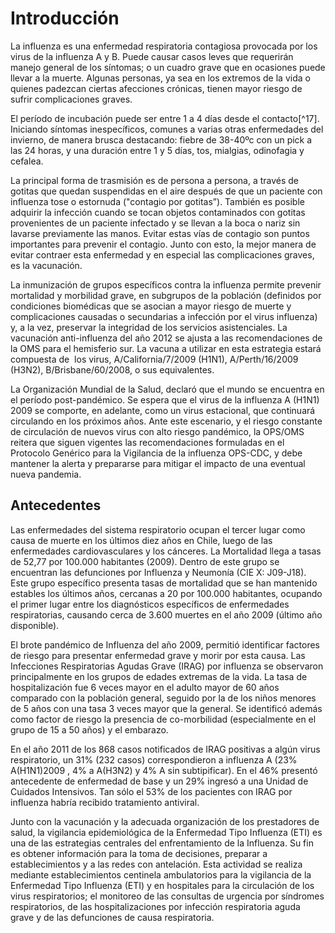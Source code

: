 Introducción
============

La influenza es una enfermedad respiratoria contagiosa provocada por los virus de la influenza A y B. Puede causar casos leves que requerirán manejo general de los síntomas; o un cuadro grave que en ocasiones puede llevar a la muerte. Algunas personas, ya sea en los extremos de la vida o quienes padezcan ciertas afecciones crónicas, tienen mayor riesgo de sufrir complicaciones graves. 

El período de incubación puede ser entre 1 a 4 días desde el contacto[^17]. Iniciando síntomas inespecíficos, comunes a varias otras enfermedades del invierno, de manera brusca destacando: fiebre de 38-40ºc con un pick a las 24 horas, y una duración entre 1 y 5 días, tos, mialgias, odinofagia y cefalea.

La principal forma de trasmisión es de persona a persona, a través de gotitas que quedan suspendidas en el aire después de que un paciente con influenza tose o estornuda ("contagio por gotitas”). También es posible adquirir la infección cuando se tocan objetos contaminados con gotitas provenientes de un paciente infectado y se llevan a la boca o nariz sin lavarse previamente las manos. Evitar estas vías de contagio son puntos importantes para prevenir el contagio. Junto con esto, la mejor manera de evitar contraer esta enfermedad y en especial las complicaciones graves, es la vacunación.

La inmunización de grupos específicos contra la influenza permite prevenir mortalidad y morbilidad grave, en subgrupos de la población (definidos por condiciones biomédicas que se asocian a mayor riesgo de muerte y complicaciones causadas o secundarias a infección por el virus influenza) y, a la vez, preservar la integridad de los servicios asistenciales. La vacunación anti-influenza del año 2012 se ajusta a las recomendaciones de la OMS para el hemisferio sur. La vacuna a utilizar en esta estrategia estará compuesta de  los virus, A/California/7/2009 (H1N1), A/Perth/16/2009 (H3N2), B/Brisbane/60/2008, o sus equivalentes.

La Organización Mundial de la Salud, declaró que el mundo se encuentra en el período post-pandémico. Se espera que el virus de la influenza A (H1N1) 2009 se comporte, en adelante, como un virus estacional, que continuará circulando en los próximos años. Ante este escenario, y el riesgo constante de circulación de nuevos virus con alto riesgo pandémico, la OPS/OMS reitera que siguen vigentes las recomendaciones formuladas en el Protocolo Genérico para la Vigilancia de la influenza OPS-CDC, y debe mantener la alerta y prepararse para mitigar el impacto de una eventual nueva pandemia.

Antecedentes
------------

Las enfermedades del sistema respiratorio ocupan el tercer lugar como causa de muerte en los últimos diez años en Chile, luego de las enfermedades cardiovasculares y los cánceres. La Mortalidad llega a tasas de 52,77 por 100.000 habitantes (2009). Dentro de este grupo se encuentran las defunciones por Influenza y Neumonía (CIE X: J09-J18). Este grupo específico presenta tasas de mortalidad que se han mantenido estables los últimos años, cercanas a 20 por 100.000 habitantes, ocupando el primer lugar entre los diagnósticos específicos de enfermedades respiratorias, causando cerca de 3.600 muertes en el año 2009 (último año disponible). 

El brote pandémico de Influenza del año 2009, permitió identificar factores de riesgo para presentar enfermedad grave y morir por esta causa. Las Infecciones Respiratorias Agudas Grave (IRAG) por influenza se observaron principalmente en los grupos de edades extremas de la vida. La tasa de hospitalización fue 6 veces mayor en el adulto mayor de 60 años comparado con la población general, seguido por la de los niños menores de 5 años con una tasa 3 veces mayor que la general. Se identificó además como factor de riesgo la presencia de co-morbilidad (especialmente en el grupo de 15 a 50 años) y el embarazo. 

En el año 2011 de los 868 casos notificados de IRAG positivas a algún virus respiratorio, un 31% (232 casos) correspondieron a influenza A (23% A(H1N1)2009 , 4% a A(H3N2) y 4% A sin subtipificar). En el 46% presentó antecedente de enfermedad de base y un 29% ingresó a una Unidad de Cuidados Intensivos. Tan sólo el 53% de los pacientes con IRAG por influenza habría recibido tratamiento antiviral.

Junto con la vacunación y la adecuada organización de los prestadores de salud, la vigilancia epidemiológica de la Enfermedad Tipo Influenza (ETI) es una de las estrategias centrales del enfrentamiento de la Influenza. Su fin es obtener información para la toma de decisiones, preparar a establecimientos y a las redes con antelación. Esta actividad se realiza mediante establecimientos centinela ambulatorios para la vigilancia de la Enfermedad Tipo Influenza (ETI) y en hospitales para la circulación de los virus respiratorios; el monitoreo de las consultas de urgencia por síndromes respiratorios, de las hospitalizaciones por infección respiratoria aguda grave y de las defunciones de causa respiratoria.
